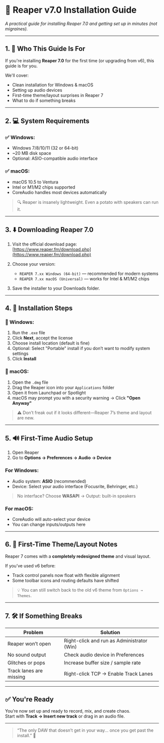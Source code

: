 # 🧰 Reaper v7.0 Installation Guide

*A practical guide for installing Reaper 7.0 and getting set up in minutes (not migraines).*

---

## 1. 🎯 Who This Guide Is For

If you're installing **Reaper 7.0** for the first time (or upgrading from v6), this guide is for you.

We'll cover:
- Clean installation for Windows & macOS
- Setting up audio devices
- First-time theme/layout surprises in Reaper 7
- What to do if something breaks

---

## 2. 💻 System Requirements

### ✅ Windows:
- Windows 7/8/10/11 (32 or 64-bit)
- ~20 MB disk space
- Optional: ASIO-compatible audio interface

### ✅ macOS:
- macOS 10.5 to Ventura
- Intel or M1/M2 chips supported
- CoreAudio handles most devices automatically

> 🔍 Reaper is insanely lightweight. Even a potato with speakers can run it.

---

## 3. ⬇️ Downloading Reaper 7.0

1. Visit the official download page:  
   [https://www.reaper.fm/download.php](https://www.reaper.fm/download.php)

2. Choose your version:
   - `REAPER 7.xx Windows (64-bit)` — recommended for modern systems  
   - `REAPER 7.xx macOS (Universal)` — works for Intel & M1/M2 chips

3. Save the installer to your Downloads folder.

---

## 4. 🧭 Installation Steps

### 💽 Windows:

1. Run the `.exe` file  
2. Click **Next**, accept the license  
3. Choose install location (default is fine)  
4. Optional: Select "Portable" install if you don’t want to modify system settings  
5. Click **Install**

### 🍏 macOS:

1. Open the `.dmg` file  
2. Drag the Reaper icon into your `Applications` folder  
3. Open it from Launchpad or Spotlight  
4. macOS may prompt you with a security warning → Click **"Open Anyway"**

> ⚠️ Don’t freak out if it looks different—Reaper 7’s theme and layout are new.

---

## 5. 🔊 First-Time Audio Setup

1. Open Reaper  
2. Go to **Options → Preferences → Audio → Device**

### For Windows:
- Audio system: **ASIO** (recommended)  
- Device: Select your audio interface (Focusrite, Behringer, etc.)

> No interface? Choose **WASAPI** → Output: built-in speakers

### For macOS:
- CoreAudio will auto-select your device  
- You can change inputs/outputs here

---

## 6. 🎨 First-Time Theme/Layout Notes

Reaper 7 comes with a **completely redesigned theme** and visual layout.

If you’ve used v6 before:
- Track control panels now float with flexible alignment  
- Some toolbar icons and routing defaults have shifted

> 💡 You can still switch back to the old v6 theme from `Options → Themes`.

---

## 7. 🛠️ If Something Breaks

| Problem                           | Solution                                  |
|----------------------------------|-------------------------------------------|
| Reaper won’t open                | Right-click and run as Administrator (Win) |
| No sound output                  | Check audio device in Preferences         |
| Glitches or pops                 | Increase buffer size / sample rate        |
| Track lanes are missing          | Right-click TCP → Enable Track Lanes      |

---

## ✅ You're Ready

You’re now set up and ready to record, mix, and create chaos.  
Start with **Track → Insert new track** or drag in an audio file.

---

> “The only DAW that doesn’t get in your way... once you get past the install.” 🎯
